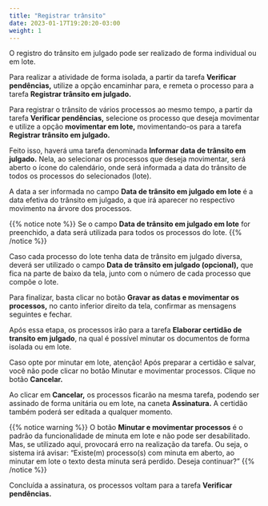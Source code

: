 ```yaml
---
title: "Registrar trânsito"
date: 2023-01-17T19:20:20-03:00
weight: 1
---
```

O registro do trânsito em julgado pode ser realizado de forma individual ou em lote. 

Para realizar a atividade de forma isolada, a partir da tarefa **Verificar pendências,** utilize a opção encaminhar para, e remeta o processo para a tarefa **Registrar trânsito em julgado.**

Para registrar o trânsito de vários processos ao mesmo tempo,  a partir da tarefa **Verificar pendências,** selecione os processo que deseja movimentar e utilize a opção **movimentar em lote,** movimentando-os para a tarefa **Registrar trânsito em julgado.**

Feito isso, haverá uma tarefa denominada **Informar data de trânsito em julgado.** Nela, ao selecionar os processos que deseja movimentar, será aberto o ícone do calendário, onde será informada a data do trânsito de todos os processos do selecionados (lote). 

A data a ser informada no campo **Data de trânsito em julgado em lote** é a data efetiva do trânsito em julgado, a que irá aparecer no respectivo movimento na árvore dos processos. 

{{% notice note %}}
Se o campo **Data de trânsito em julgado em lote** for preenchido, a data será utilizada para todos os processos do lote.
{{% /notice %}}

Caso cada processo do lote tenha data de trânsito em julgado diversa, deverá ser utilizado o campo **Data de trânsito em julgado (opcional),** que fica na parte de baixo da tela, junto com o número de cada processo que compõe o lote.

Para finalizar, basta clicar no botão **Gravar as datas e movimentar os processos,** no canto inferior direito da tela, confirmar as mensagens seguintes e fechar.

Após essa etapa, os processos irão para a tarefa **Elaborar certidão de transito em julgado**, na qual é possível minutar os documentos de forma isolada ou em lote.

Caso opte por minutar em lote, atenção! Após preparar a certidão e salvar, você não pode clicar no botão Minutar e movimentar processos. Clique no botão **Cancelar.**

Ao clicar em **Cancelar,** os processos ficarão na mesma tarefa, podendo ser assinado de forma unitária ou em lote, na caneta **Assinatura.** A certidão também poderá ser editada a qualquer momento.

{{% notice warning %}}
O botão **Minutar e movimentar processos** é o padrão da funcionalidade de minuta em lote e não pode ser desabilitado. Mas, se utilizado aqui, provocará erro na realização da tarefa. Ou seja, o sistema irá avisar: “Existe(m) processo(s) com minuta em aberto, ao minutar em lote o texto desta minuta será perdido. Deseja continuar?”
{{% /notice %}}

Concluída a assinatura, os processos voltam para a tarefa **Verificar pendências.**
